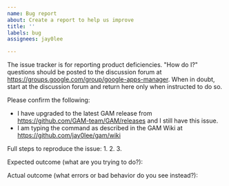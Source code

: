 ```yaml
---
name: Bug report
about: Create a report to help us improve
title: ''
labels: bug
assignees: jay0lee

---
```


The issue tracker is for reporting product deficiencies. "How do I?" questions should be posted to the discussion forum at https://groups.google.com/group/google-apps-manager. When in doubt, start at the discussion forum and return here only when instructed to do so.

Please confirm the following:
* I have upgraded to the latest GAM release from https://github.com/GAM-team/GAM/releases and I still have this issue.
* I am typing the command as described in the GAM Wiki at https://github.com/jay0lee/gam/wiki

Full steps to reproduce the issue:
1.
2.
3.

Expected outcome (what are you trying to do?):

Actual outcome (what errors or bad behavior do you see instead?):
